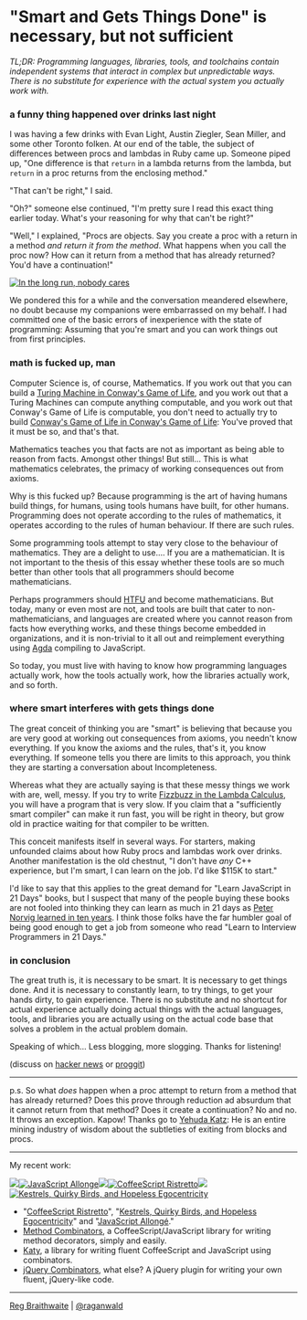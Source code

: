 # "Smart and Gets Things Done" is necessary, but not sufficient

*TL;DR: Programming languages, libraries, tools, and toolchains contain independent systems that interact in complex but unpredictable ways. There is no substitute for experience with the actual system you actually work with.*

### a funny thing happened over drinks last night

I was having a few drinks with Evan Light, Austin Ziegler, Sean Miller, and some other Toronto folken. At our end of the table, the subject of differences between procs and lambdas in Ruby came up. Someone piped up, "One difference is that `return` in a lambda returns from the lambda, but `return` in a proc returns from the enclosing method."

"That can't be right," I said.

"Oh?" someone else continued, "I'm pretty sure I read this exact thing earlier today. What's your reasoning for why that can't be right?"

"Well," I explained, "Procs are objects. Say you create a proc with a return in a method *and return it from the method*. What happens when you call the proc now? How can it return from a method that has already returned? You'd have a continuation!"

[![In the long run, nobody cares](http://i.minus.com/iueb4lrtNpASx.png)](https://twitter.com/rbxbx/status/218496684148260865)

We pondered this for a while and the conversation meandered elsewhere, no doubt because my companions were embarrassed on my behalf. I had committed one of the basic errors of inexperience with the state of programming: Assuming that you're smart and you can work things out from first principles.

### math is fucked up, man

Computer Science is, of course, Mathematics. If you work out that you can build a [Turing Machine in Conway's Game of Life][tm], and you work out that a Turing Machines can compute anything computable, and you work out that Conway's Game of Life is computable, you don't need to actually try to build [Conway's Game of Life in Conway's Game of Life][golgol]: You've proved that it must be so, and that's that.

[tm]: http://www.youtube.com/watch?v=My8AsV7bA94
[golgol]:http://www.youtube.com/watch?v=xP5-iIeKXE8

Mathematics teaches you that facts are not as important as being able to reason from facts. Amongst other things! But still... This is what mathematics celebrates, the primacy of working consequences out from axioms.

Why is this fucked up? Because programming is the art of having humans build things, for humans, using tools humans have built, for other humans. Programming does not operate according to the rules of mathematics, it operates according to the rules of human behaviour. If there are such rules.

Some programming tools attempt to stay very close to the behaviour of mathematics. They are a delight to use.... If you are a mathematician. It is not important to the thesis of this essay whether these tools are so much better than other tools that all programmers should become mathematicians.

Perhaps programmers should [HTFU] and become mathematicians. But today, many or even most are not, and tools are built that cater to non-mathematicians, and languages are created where you cannot reason from facts how everything works, and these things become embedded in organizations, and it is non-trivial to it all out and reimplement everything using [Agda] compiling to JavaScript.

[HTFU]: http://www.youtube.com/watch?v=unkIVvjZc9Y
[Agda]: http://en.wikipedia.org/wiki/Agda_(programming_language)

So today, you must live with having to know how programming languages actually work, how the tools actually work, how the libraries actually work, and so forth.

### where smart interferes with gets things done

The great conceit of thinking you are "smart" is believing that because you are very good at working out consequences from axioms, you needn't know everything. If you know the axioms and the rules, that's it, you know everything. If someone tells you there are limits to this approach, you think they are starting a conversation about Incompleteness.

Whereas what they are actually saying is that these messy things we work with are, well, messy. If you try to write [Fizzbuzz in the Lambda Calculus][pwn], you will have a program that is very slow. If you claim that a "sufficiently smart compiler" can make it run fast, you will be right in theory, but grow old in practice waiting for that compiler to be written.

[pwn]: http://experthuman.com/programming-with-nothing

This conceit manifests itself in several ways. For starters, making unfounded claims about how Ruby procs and lambdas work over drinks. Another manifestation is the old chestnut, "I don't have *any* C++ experience, but I'm smart, I can learn on the job. I'd like $115K to start."

I'd like to say that this applies to the great demand for "Learn JavaScript in 21 Days" books, but I suspect that many of the people buying these books are not fooled into thinking they can learn as much in 21 days as [Peter Norvig learned in ten years][ten]. I think those folks have the far humbler goal of being good enough to get a job from someone who read "Learn to Interview Programmers in 21 Days."

[ten]: http://norvig.com/21-days.html

### in conclusion

The great truth is, it is necessary to be smart. It is necessary to get things done. And it is necessary to constantly learn, to try things, to get your hands dirty, to gain experience. There is no substitute and no shortcut for actual experience actually doing actual things with the actual languages, tools, and libraries you are actually using on the actual code base that solves a problem in the actual problem domain.

Speaking of which... Less blogging, more slogging. Thanks for listening!

(discuss on [hacker news](http://news.ycombinator.com/item?id=4882428) or [proggit](http://www.reddit.com/r/programming/comments/14e0nh/smart_and_gets_things_done_is_necessary_but_not/))

---

p.s. So what *does* happen when a proc attempt to return from a method that has already returned? Does this prove through reduction ad absurdum that it cannot return from that method? Does it create a continuation? No and no. It throws an exception. Kapow! Thanks go to [Yehuda Katz](https://plus.google.com/106300407679257154689/posts): He is an entire mining industry of wisdom about the subtleties of exiting from blocks and procs.

---

My recent work:

![](http://i.minus.com/iL337yTdgFj7.png)[![JavaScript Allonge](http://i.minus.com/iW2E1A8M5UWe6.jpeg)](http://leanpub.com/javascript-allonge "JavaScript Allongé")![](http://i.minus.com/iL337yTdgFj7.png)[![CoffeeScript Ristretto](http://i.minus.com/iMmGxzIZkHSLD.jpeg)](http://leanpub.com/coffeescript-ristretto "CoffeeScript Ristretto")![](http://i.minus.com/iL337yTdgFj7.png)[![Kestrels, Quirky Birds, and Hopeless Egocentricity](http://i.minus.com/ibw1f1ARQ4bhi1.jpeg)](http://leanpub.com/combinators "Kestrels, Quirky Birds, and Hopeless Egocentricity")

* "[CoffeeScript Ristretto](http://leanpub.com/coffeescript-ristretto)", "[Kestrels, Quirky Birds, and Hopeless Egocentricity](http://leanpub.com/combinators)" and "[JavaScript Allongé](http://leanpub.com/javascript-allonge)."
* [Method Combinators](https://github.com/raganwald/method-combinators), a CoffeeScript/JavaScript library for writing method decorators, simply and easily.
* [Katy](http://github.com/raganwald/Katy), a library for writing fluent CoffeeScript and JavaScript using combinators.
* [jQuery Combinators](http://githiub.com/raganwald/jquery-combinators), what else? A jQuery plugin for writing your own fluent, jQuery-like code.  

---

[Reg Braithwaite](http://braythwayt.com) | [@raganwald](http://twitter.com/raganwald)